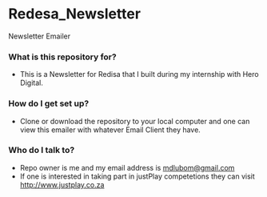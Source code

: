 # Redesa_Newsletter
Newsletter Emailer
### What is this repository for? ###

* This is a Newsletter for Redisa that I built during my internship with Hero Digital.
### How do I get set up? ###

* Clone or download the repository to your local computer and one can view this emailer with whatever Email Client they have. 
### Who do I talk to? ###

* Repo owner is me and my email address is mdlubom@gmail.com
* If one is interested in taking part in justPlay competetions they can visit http://www.justplay.co.za
